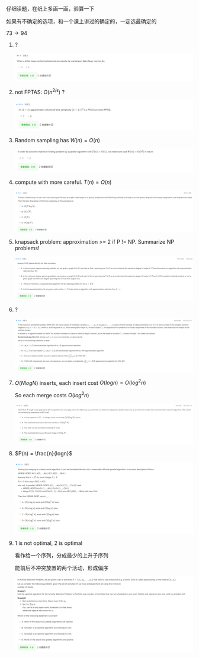 仔细读题，在纸上多画一画，验算一下

如果有不确定的选项，和一个课上讲过的确定的，一定选最确定的

$73 \rightarrow 94$

1. ?

   ![image-20240613163712541](2019-2020.assets/image-20240613163712541.png)

2. not FPTAS: $O(n^{2/\epsilon})$ ?

   ![image-20240613163722844](2019-2020.assets/image-20240613163722844.png)

3. Random sampling has $W(n) = O(n)$

   ![image-20240613163732847](2019-2020.assets/image-20240613163732847.png)

4. compute with more careful. $T(n) = O(n)$

   ![image-20240613163930940](2019-2020.assets/image-20240613163930940.png)

5. knapsack problem: approximation >= 2 if P != NP. Summarize NP problems!

   ![image-20240613163947254](2019-2020.assets/image-20240613163947254.png)

6. ?

   <img src="2019-2020.assets/image-20240613164004984.png" alt="image-20240613164004984"  />

7. $O(NlogN)$ inserts, each insert cost $O(logn) = O(log^2n)$

   So each merge costs $O(log^2n)$

   ![image-20240613164019673](2019-2020.assets/image-20240613164019673.png)

8. $P(n) = \frac{n}{logn}$

   ![image-20240613164031366](2019-2020.assets/image-20240613164031366.png)

9. 1 is not optimal, 2 is optimal

   看作给一个序列，分成最少的上升子序列

   能前后不冲突放置的两个活动，形成偏序

   ![image-20240613164131535](2019-2020.assets/image-20240613164131535.png)